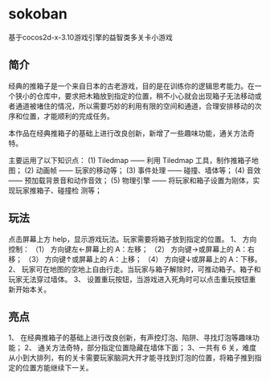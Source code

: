 # sokoban 
基于cocos2d-x-3.10游戏引擎的益智类多关卡小游戏

## 简介
经典的推箱子是一个来自日本的古老游戏，目的是在训练你的逻辑思考能力。在一个狭小的仓库中，要求把木箱放到指定的位置，稍不小心就会出现箱子无法移动或者通道被堵住的情况，所以需要巧妙的利用有限的空间和通道，合理安排移动的次序和位置，才能顺利的完成任务。

本作品在经典推箱子的基础上进行改良创新，新增了一些趣味功能，通关方法奇特。 

主要运用了以下知识点： 
(1) Tiledmap —— 利用 Tiledmap 工具，制作推箱子地图； 
(2) 动画帧 —— 玩家的移动等； 
(3) 事件处理 —— 碰撞、墙体等； 
(4) 音效 —— 预加载背景音和动作音效； 
(5) 物理引擎 ——  将玩家和箱子设置为刚体，实现玩家推箱子、碰撞检
测等；  
       
## 玩法
点击屏幕上方 help，显示游戏玩法。玩家需要将箱子放到指定的位置。 
1、 方向控制： 
（1） 方向键左←屏幕上的 A：左移； 
（2） 方向键→或屏幕上的 A：右移； 
（3） 方向键↑或屏幕上的 A：上移； 
（4） 方向键↓或屏幕上的 A：下移。 
2、 玩家可在地图的空地上自由行走。当玩家与箱子解除时，可推动箱子。箱子和玩家无法穿过墙体。 
3、 设置重玩按钮，当游戏进入死角时可以点击重玩按钮重新开始本关。 
 
## 亮点
1、 在经典推箱子的基础上进行改良创新，有声控灯泡、陷阱、寻找灯泡等趣味功能； 
2、 通关方法奇特，部分指定位置隐藏在墙体下面； 
3、一共有 6 关，难度从小到大排列，有的关卡需要玩家脑洞大开才能寻找到灯泡的位置，将箱子推到指定的位置方能继续下一关。 
 
